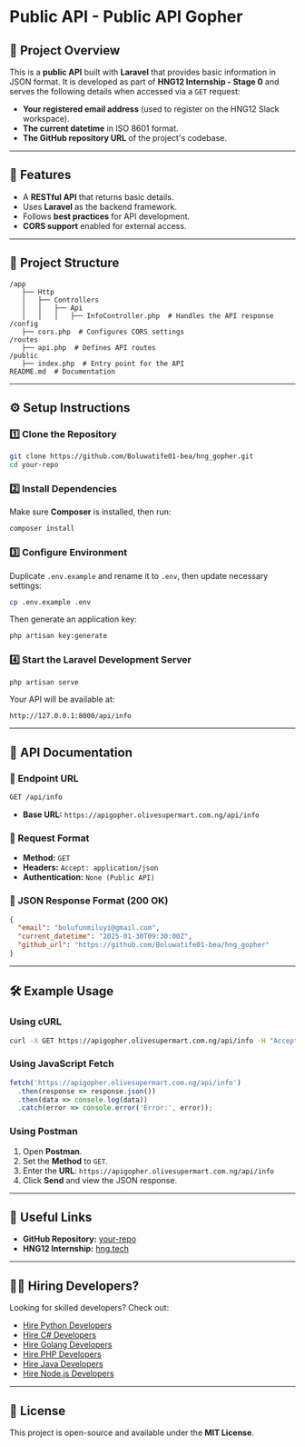 # **Public API - Public API Gopher**

## **📌 Project Overview**
This is a **public API** built with **Laravel** that provides basic information in JSON format. It is developed as part of **HNG12 Internship - Stage 0** and serves the following details when accessed via a `GET` request:

- **Your registered email address** (used to register on the HNG12 Slack workspace).
- **The current datetime** in ISO 8601 format.
- **The GitHub repository URL** of the project's codebase.

---

## **🚀 Features**
- A **RESTful API** that returns basic details.
- Uses **Laravel** as the backend framework.
- Follows **best practices** for API development.
- **CORS support** enabled for external access.

---

## **📂 Project Structure**
```
/app
   ├── Http
   │   ├── Controllers
   │   │   ├── Api
   │   │   │   ├── InfoController.php  # Handles the API response
/config
   ├── cors.php  # Configures CORS settings
/routes
   ├── api.php  # Defines API routes
/public
   ├── index.php  # Entry point for the API
README.md  # Documentation
```

---

## **⚙️ Setup Instructions**

### **1️⃣ Clone the Repository**
```sh
git clone https://github.com/Boluwatife01-bea/hng_gopher.git
cd your-repo
```

### **2️⃣ Install Dependencies**
Make sure **Composer** is installed, then run:
```sh
composer install
```

### **3️⃣ Configure Environment**
Duplicate `.env.example` and rename it to `.env`, then update necessary settings:
```sh
cp .env.example .env
```
Then generate an application key:
```sh
php artisan key:generate
```

### **4️⃣ Start the Laravel Development Server**
```sh
php artisan serve
```
Your API will be available at:
```
http://127.0.0.1:8000/api/info
```

---

## **📡 API Documentation**

### **🔹 Endpoint URL**
```sh
GET /api/info
```
- **Base URL:** `https://apigopher.olivesupermart.com.ng/api/info`

### **🔹 Request Format**
- **Method:** `GET`
- **Headers:** `Accept: application/json`
- **Authentication:** `None (Public API)`

### **🔹 JSON Response Format (200 OK)**
```json
{
  "email": "bolufunmiluyi@gmail.com",
  "current_datetime": "2025-01-30T09:30:00Z",
  "github_url": "https://github.com/Boluwatife01-bea/hng_gopher"
}
```

---

## **🛠️ Example Usage**

### **Using cURL**
```sh
curl -X GET https://apigopher.olivesupermart.com.ng/api/info -H "Accept: application/json"
```

### **Using JavaScript Fetch**
```js
fetch('https://apigopher.olivesupermart.com.ng/api/info')
  .then(response => response.json())
  .then(data => console.log(data))
  .catch(error => console.error('Error:', error));
```

### **Using Postman**
1. Open **Postman**.
2. Set the **Method** to `GET`.
3. Enter the **URL**: `https://apigopher.olivesupermart.com.ng/api/info`
4. Click **Send** and view the JSON response.

---

## **🔗 Useful Links**
- **GitHub Repository:** [your-repo](https://github.com/Boluwatife01-bea/hng_gopher)
- **HNG12 Internship:** [hng.tech](https://hng.tech)

---

## **👨‍💻 Hiring Developers?**
Looking for skilled developers? Check out:
- [Hire Python Developers](https://hng.tech/hire/python-developers)
- [Hire C# Developers](https://hng.tech/hire/csharp-developers)
- [Hire Golang Developers](https://hng.tech/hire/golang-developers)
- [Hire PHP Developers](https://hng.tech/hire/php-developers)
- [Hire Java Developers](https://hng.tech/hire/java-developers)
- [Hire Node.js Developers](https://hng.tech/hire/nodejs-developers)

---

## **📜 License**
This project is open-source and available under the **MIT License**.


